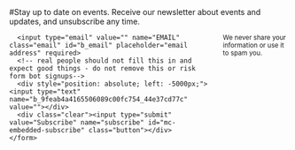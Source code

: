 <div class="row section-head">
<div class="twelve columns" markdown="1">
  #Stay up to date on events.
  Receive our newsletter about events and updates, and unsubscribe any time.
  <!-- Adding your own MailChimp powered email sign-up is easy.
  Grab the super slim code from your MailChimp account and drop the code here. Lastly, remove the link and style tags
  that comes with the embedded code and your good to go. All styling is within our stylesheet. -->
</div>
</div>

<div class="row">

 <div class="twelve columns">

   <!-- Begin MailChimp Signup Form -->

   <div id="mc_embed_signup">
  
   <form action="https://facebook.us11.list-manage.com/subscribe/post" method="POST">
   <input type="hidden" name="u" value="cf0984e48ba82c44f89a08f06">
   <input type="hidden" name="id" value="cb2f64cd2e">

      <input type="email" value="" name="EMAIL" class="email" id="b_email" placeholder="email address" required>
      <!-- real people should not fill this in and expect good things - do not remove this or risk form bot signups-->
      <div style="position: absolute; left: -5000px;"><input type="text" name="b_9feab4a4165506089c00fc754_44e37cd77c" value=""></div>
      <div class="clear"><input type="submit" value="Subscribe" name="subscribe" id="mc-embedded-subscribe" class="button"></div>
    </form>
  </div>

  <p><small>We never share your information or use it to spam you.</small></p>

</div>

</div>
